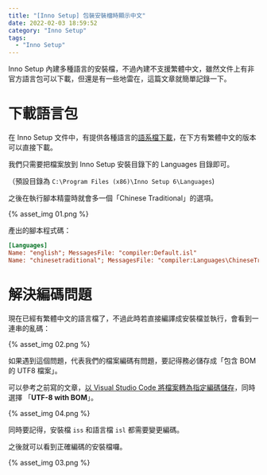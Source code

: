 ```yaml
---
title: "[Inno Setup] 包裝安裝檔時顯示中文"
date: 2022-02-03 18:59:52
category: "Inno Setup"
tags:
  - "Inno Setup"
---
```


Inno Setup 內建多種語言的安裝檔，不過內建不支援繁體中文，雖然文件上有非官方語言包可以下載，但還是有一些地雷在，這篇文章就簡單記錄一下。

<!-- more -->

# 下載語言包

在 Inno Setup 文件中，有提供各種語言的[語系檔下載](https://jrsoftware.org/files/istrans/)，在下方有繁體中文的版本可以直接下載。

我們只需要把檔案放到 Inno Setup 安裝目錄下的 Languages 目錄即可。

（預設目錄為 `C:\Program Files (x86)\Inno Setup 6\Languages`)

之後在執行腳本精靈時就會多一個「Chinese Traditional」的選項。

{% asset_img 01.png %}

產出的腳本程式碼：

```ini
[Languages]
Name: "english"; MessagesFile: "compiler:Default.isl"
Name: "chinesetraditional"; MessagesFile: "compiler:Languages\ChineseTraditional.isl"
```

# 解決編碼問題

現在已經有繁體中文的語言檔了，不過此時若直接編譯成安裝檔並執行，會看到一連串的亂碼：

{% asset_img 02.png %}

如果遇到這個問題，代表我們的檔案編碼有問題，要記得務必儲存成「包含 BOM 的 UTF8 檔案」。

可以參考之前寫的文章，[以 Visual Studio Code 將檔案轉為指定編碼儲存](https://fullstackladder.dev/blog/2022/01/31/visual-studio-code-tips-save-encoding/)，同時選擇 「**UTF-8 with BOM**」。

{% asset_img 04.png %}

同時要記得，安裝檔 `iss` 和語言檔 `isl` 都需要變更編碼。

之後就可以看到正確編碼的安裝檔囉。

{% asset_img 03.png %}


